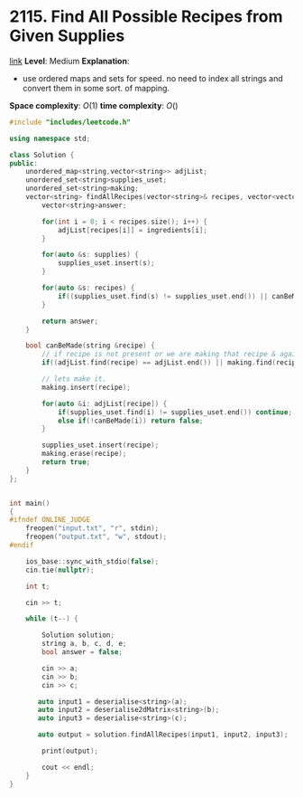 # 2115. Find All Possible Recipes from Given Supplies

[link](https://leetcode.com/problems/find-all-possible-recipes-from-given-supplies/)
**Level**: Medium 
**Explanation**:
- use ordered maps and sets for speed. no need to index all strings and convert them in some sort. of mapping. 

**Space complexity**: $O(1)$
**time complexity**: $O()$

```cpp
#include "includes/leetcode.h"

using namespace std;

class Solution {
public:
    unordered_map<string,vector<string>> adjList;
    unordered_set<string>supplies_uset;
    unordered_set<string>making;
    vector<string> findAllRecipes(vector<string>& recipes, vector<vector<string>>& ingredients, vector<string>& supplies) {
        vector<string>answer;

        for(int i = 0; i < recipes.size(); i++) {
            adjList[recipes[i]] = ingredients[i];
        }

        for(auto &s: supplies) {
            supplies_uset.insert(s);
        }

        for(auto &s: recipes) {
            if((supplies_uset.find(s) != supplies_uset.end()) || canBeMade(s)) answer.push_back(s);
        }

        return answer;
    }  

    bool canBeMade(string &recipe) {
        // if recipe is not present or we are making that recipe & again we need to make it for some other ingredeints like cycle. 
        if((adjList.find(recipe) == adjList.end()) || making.find(recipe) != making.end()) return false; 

        // lets make it.
        making.insert(recipe);

        for(auto &i: adjList[recipe]) {
            if(supplies_uset.find(i) != supplies_uset.end()) continue;
            else if(!canBeMade(i)) return false;
        }

        supplies_uset.insert(recipe);
        making.erase(recipe);
        return true;
    }
};


int main()
{
#ifndef ONLINE_JUDGE
    freopen("input.txt", "r", stdin);
    freopen("output.txt", "w", stdout);
#endif

    ios_base::sync_with_stdio(false);
    cin.tie(nullptr);

    int t;

    cin >> t;

    while (t--) {

        Solution solution;
        string a, b, c, d, e;
        bool answer = false;

        cin >> a;
        cin >> b;
        cin >> c;

       auto input1 = deserialise<string>(a);
       auto input2 = deserialise2dMatrix<string>(b);
       auto input3 = deserialise<string>(c);

       auto output = solution.findAllRecipes(input1, input2, input3);

        print(output);

        cout << endl;
    }
}
```

